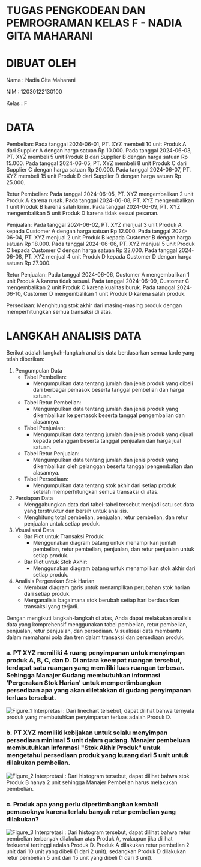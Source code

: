 # TUGAS PENGKODEAN DAN PEMROGRAMAN KELAS F - NADIA GITA MAHARANI

# DIBUAT OLEH
Nama : Nadia Gita Maharani

NIM : 12030122130100

Kelas : F

# DATA
Pembelian:
Pada tanggal 2024-06-01, PT. XYZ membeli 10 unit Produk A dari Supplier A dengan harga satuan Rp 10.000.
Pada tanggal 2024-06-03, PT. XYZ membeli 5 unit Produk B dari Supplier B dengan harga satuan Rp 15.000.
Pada tanggal 2024-06-05, PT. XYZ membeli 8 unit Produk C dari Supplier C dengan harga satuan Rp 20.000.
Pada tanggal 2024-06-07, PT. XYZ membeli 15 unit Produk D dari Supplier D dengan harga satuan Rp 25.000.

Retur Pembelian:
Pada tanggal 2024-06-05, PT. XYZ mengembalikan 2 unit Produk A karena rusak.
Pada tanggal 2024-06-08, PT. XYZ mengembalikan 1 unit Produk B karena salah kirim.
Pada tanggal 2024-06-09, PT. XYZ mengembalikan 5 unit Produk D karena tidak sesuai pesanan.

Penjualan:
Pada tanggal 2024-06-02, PT. XYZ menjual 3 unit Produk A kepada Customer A dengan harga satuan Rp 12.000.
Pada tanggal 2024-06-04, PT. XYZ menjual 2 unit Produk B kepada Customer B dengan harga satuan Rp 18.000.
Pada tanggal 2024-06-06, PT. XYZ menjual 5 unit Produk C kepada Customer C dengan harga satuan Rp 22.000.
Pada tanggal 2024-06-08, PT. XYZ menjual 4 unit Produk D kepada Customer D dengan harga satuan Rp 27.000.

Retur Penjualan:
Pada tanggal 2024-06-06, Customer A mengembalikan 1 unit Produk A karena tidak sesuai.
Pada tanggal 2024-06-09, Customer C mengembalikan 2 unit Produk C karena kualitas buruk.
Pada tanggal 2024-06-10, Customer D mengembalikan 1 unit Produk D karena salah produk.

Persediaan:
Menghitung stok akhir dari masing-masing produk dengan memperhitungkan semua transaksi di atas.

# LANGKAH ANALISIS DATA
Berikut adalah langkah-langkah analisis data berdasarkan semua kode yang telah diberikan:
1. Pengumpulan Data
   - Tabel Pembelian:
     - Mengumpulkan data tentang jumlah dan jenis produk yang dibeli dari berbagai pemasok beserta tanggal pembelian dan harga satuan.
   - Tabel Retur Pembelian:
     - Mengumpulkan data tentang jumlah dan jenis produk yang dikembalikan ke pemasok beserta tanggal pengembalian dan alasannya.
   - Tabel Penjualan:
     - Mengumpulkan data tentang jumlah dan jenis produk yang dijual kepada pelanggan beserta tanggal penjualan dan harga jual satuan.
   - Tabel Retur Penjualan:
     - Mengumpulkan data tentang jumlah dan jenis produk yang dikembalikan oleh pelanggan beserta tanggal pengembalian dan alasannya.
   - Tabel Persediaan:
     - Mengumpulkan data tentang stok akhir dari setiap produk setelah memperhitungkan semua transaksi di atas.
2. Persiapan Data
   - Menggabungkan data dari tabel-tabel tersebut menjadi satu set data yang terstruktur dan bersih untuk analisis.
   - Menghitung total pembelian, penjualan, retur pembelian, dan retur penjualan untuk setiap produk.
3. Visualisasi Data
   - Bar Plot untuk Transaksi Produk:
     - Menggunakan diagram batang untuk menampilkan jumlah pembelian, retur pembelian, penjualan, dan retur penjualan untuk setiap produk.
   - Bar Plot untuk Stok Akhir:
     - Menggunakan diagram batang untuk menampilkan stok akhir dari setiap produk.
4. Analisis Pergerakan Stok Harian
   - Membuat diagram garis untuk menampilkan perubahan stok harian dari setiap produk.
   - Menganalisis bagaimana stok berubah setiap hari berdasarkan transaksi yang terjadi.

Dengan mengikuti langkah-langkah di atas, Anda dapat melakukan analisis data yang komprehensif menggunakan tabel pembelian, retur pembelian, penjualan, retur penjualan, dan persediaan. Visualisasi data membantu dalam memahami pola dan tren dalam transaksi dan persediaan produk.

### a. PT XYZ memiliki 4 ruang penyimpanan untuk menyimpan produk A, B, C, dan D. Di antara keempat ruangan tersebut, terdapat satu ruangan yang memiliki luas ruangan terbesar. Sehingga Manajer Gudang membutuhkan informasi 'Pergerakan Stok Harian' untuk mempertimbangkan persediaan apa yang akan diletakkan di gudang penyimpanan terluas tersebut.
![Figure_1](https://github.com/NadiaGitaMaharani/PengkodeanDanPemrograman-Python-AnalisisData/assets/167200610/4f81a1d5-31d8-4622-84eb-9ac9bb38dafd)
Interpretasi : Dari linechart tersebut, dapat dilihat bahwa ternyata produk yang membutuhkan penyimpanan terluas adalah Produk D.

### b. PT XYZ memiliki kebijakan untuk selalu menyimpan persediaan minimal 5 unit dalam gudang. Manajer pembeluan membutuhkan informasi "Stok Akhir Produk" untuk mengetahui persediaan produk yang kurang dari 5 unit untuk dilakukan pembelian.
![Figure_2](https://github.com/NadiaGitaMaharani/PengkodeanDanPemrograman-Python-AnalisisData/assets/167200610/2fee648d-bc38-4d69-8d2e-e5bc62be02ce)
Interpretasi : Dari histogram tersebut, dapat dilihat bahwa stok Produk B hanya 2 unit sehingga Manajer Pembelian harus melakukan pembelian.

### c. Produk apa yang perlu dipertimbangkan kembali pemasoknya karena terlalu banyak retur pembelian yang dilakukan?
![Figure_3](https://github.com/NadiaGitaMaharani/PengkodeanDanPemrograman-Python-AnalisisData/assets/167200610/bbd45368-11f7-44a8-9725-bc553507ca6b)
Interpretasi : Dari histogram tersebut, dapat dilihat bahwa retur pembelian terbanyak dilakukan atas Produk A, walaupun jika dilihat frekuensi tertinggi adalah Produk D. Produk A dilakukan retur pembelian 2 unit dari 10 unit yang dibeli (1 dari 2 unit), sedangkan Produk D dilakukan retur pembelian 5 unit dari 15 unit yang dibeli (1 dari 3 unit).
